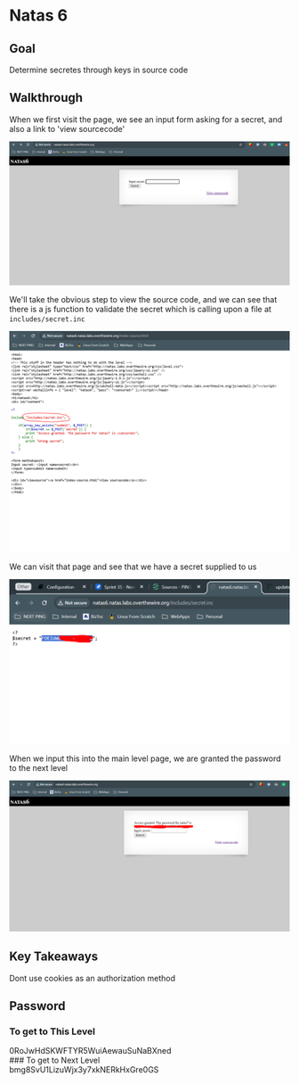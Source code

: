 # Natas 6
## Goal
Determine secretes through keys in source code

## Walkthrough
When we first visit the page, we see an input form asking for a secret, and also a link to 'view sourcecode'

![natas 4 header change](../docs/images/natas6_0.png)

We'll take the obvious step to view the source code, and we can see that there is a js function to validate the secret which is calling upon a file at `includes/secret.inc`

![natas 4 header change](../docs/images/natas6_1.png)

We can visit that page and see that we have a secret supplied to us

![natas 4 header change](../docs/images/natas6_2.png)

When we input this into the main level page, we are granted the password to the next level

![natas 4 header change](../docs/images/natas6_3.png)

## Key Takeaways
Dont use cookies as an authorization method

## Password
### To get to This Level
<div class="blurred-text">
0RoJwHdSKWFTYR5WuiAewauSuNaBXned
</div>
### To get to Next Level
<div class="blurred-text">
bmg8SvU1LizuWjx3y7xkNERkHxGre0GS
</div>

